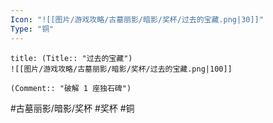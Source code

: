 ```yaml
---
Icon: "![[图片/游戏攻略/古墓丽影/暗影/奖杯/过去的宝藏.png|30]]"
Type: "铜"
---
```

```ad-common-bronze-trophy
title: (Title:: "过去的宝藏")
![[图片/游戏攻略/古墓丽影/暗影/奖杯/过去的宝藏.png|100]]

(Comment:: "破解 1 座独石碑")
```

#古墓丽影/暗影/奖杯 #奖杯 #铜
